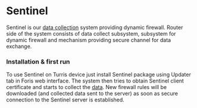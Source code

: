 Sentinel
=========================

Sentinel is our [data collection](/basics/collect/why/) system providing dynamic firewall. Router side of
the system consists of data collect subsystem, subsystem for dynamic firewall and
mechanism providing secure channel for data exchange.

### Installation & first run

To use Sentinel on Turris device just install Sentinel package using Updater tab
in Foris web interface. The system then tries to obtain Sentinel client
certificate and starts to collect the [data](/basics/collect/data/). New firewall rules
will be downloaded (and collected data sent to the server) as soon as secure
connection to the Sentinel server is established.
